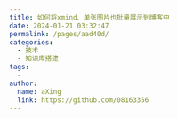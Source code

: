 ```yaml
---
title: 如何将xmind、单张图片也批量展示到博客中
date: 2024-01-21 03:32:47
permalink: /pages/aad40d/
categories:
  - 技术
  - 知识库搭建
tags:
  - 
author: 
  name: aXing
  link: https://github.com/08163356
---
```


